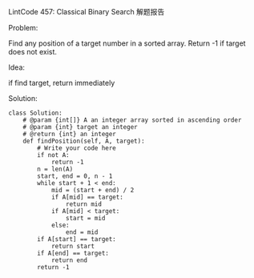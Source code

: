 LintCode 457: Classical Binary Search 解题报告

Problem:

Find any position of a target number in a sorted array. Return -1 if target does not exist.

Idea:

if find target, return immediately

Solution:

```
class Solution:
    # @param {int[]} A an integer array sorted in ascending order
    # @param {int} target an integer
    # @return {int} an integer
    def findPosition(self, A, target):
        # Write your code here
        if not A:
            return -1
        n = len(A)
        start, end = 0, n - 1
        while start + 1 < end:
            mid = (start + end) / 2
            if A[mid] == target:
                return mid
            if A[mid] < target:
                start = mid
            else:
                end = mid
        if A[start] == target:
            return start
        if A[end] == target:
            return end
        return -1
```



